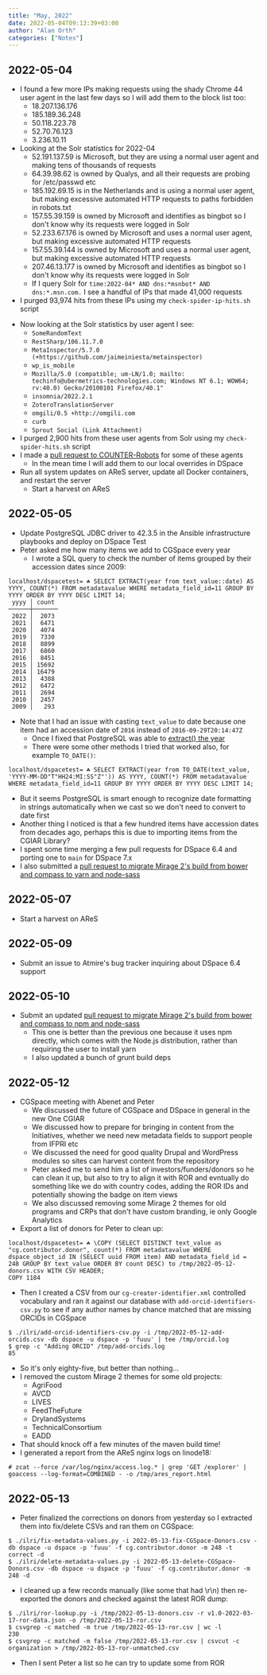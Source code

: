 ```yaml
---
title: "May, 2022"
date: 2022-05-04T09:13:39+03:00
author: "Alan Orth"
categories: ["Notes"]
---
```


## 2022-05-04

- I found a few more IPs making requests using the shady Chrome 44 user agent in the last few days so I will add them to the block list too:
  - 18.207.136.176
  - 185.189.36.248
  - 50.118.223.78
  - 52.70.76.123
  - 3.236.10.11
- Looking at the Solr statistics for 2022-04
  - 52.191.137.59 is Microsoft, but they are using a normal user agent and making tens of thousands of requests
  - 64.39.98.62 is owned by Qualys, and all their requests are probing for /etc/passwd etc
  - 185.192.69.15 is in the Netherlands and is using a normal user agent, but making excessive automated HTTP requests to paths forbidden in robots.txt
  - 157.55.39.159 is owned by Microsoft and identifies as bingbot so I don't know why its requests were logged in Solr
  - 52.233.67.176 is owned by Microsoft and uses a normal user agent, but making excessive automated HTTP requests
  - 157.55.39.144 is owned by Microsoft and uses a normal user agent, but making excessive automated HTTP requests
  - 207.46.13.177 is owned by Microsoft and identifies as bingbot so I don't know why its requests were logged in Solr
  - If I query Solr for `time:2022-04* AND dns:*msnbot* AND dns:*.msn.com.` I see a handful of IPs that made 41,000 requests
- I purged 93,974 hits from these IPs using my `check-spider-ip-hits.sh` script

<!--more-->

- Now looking at the Solr statistics by user agent I see:
  - `SomeRandomText`
  - `RestSharp/106.11.7.0`
  - `MetaInspector/5.7.0 (+https://github.com/jaimeiniesta/metainspector)`
  - `wp_is_mobile`
  - `Mozilla/5.0 (compatible; um-LN/1.0; mailto: techinfo@ubermetrics-technologies.com; Windows NT 6.1; WOW64; rv:40.0) Gecko/20100101 Firefox/40.1"`
  - `insomnia/2022.2.1`
  - `ZoteroTranslationServer`
  - `omgili/0.5 +http://omgili.com`
  - `curb`
  - `Sprout Social (Link Attachment)`
- I purged 2,900 hits from these user agents from Solr using my `check-spider-hits.sh` script
- I made a [pull request to COUNTER-Robots](https://github.com/atmire/COUNTER-Robots/pull/54) for some of these agents
  - In the mean time I will add them to our local overrides in DSpace
- Run all system updates on AReS server, update all Docker containers, and restart the server
  - Start a harvest on AReS

## 2022-05-05

- Update PostgreSQL JDBC driver to 42.3.5 in the Ansible infrastructure playbooks and deploy on DSpace Test
- Peter asked me how many items we add to CGSpace every year
  - I wrote a SQL query to check the number of items grouped by their accession dates since 2009:

```console
localhost/dspacetest= ☘ SELECT EXTRACT(year from text_value::date) AS YYYY, COUNT(*) FROM metadatavalue WHERE metadata_field_id=11 GROUP BY YYYY ORDER BY YYYY DESC LIMIT 14;
 yyyy │ count 
──────┼───────
 2022 │  2073
 2021 │  6471
 2020 │  4074
 2019 │  7330
 2018 │  8899
 2017 │  6860
 2016 │  8451
 2015 │ 15692
 2014 │ 16479
 2013 │  4388
 2012 │  6472
 2011 │  2694
 2010 │  2457
 2009 │   293
```

- Note that I had an issue with casting `text_value` to date because one item had an accession date of `2016` instead of `2016-09-29T20:14:47Z`
  - Once I fixed that PostgreSQL was able to [extract() the year](https://www.postgresql.org/docs/12/functions-datetime.html#FUNCTIONS-DATETIME-EXTRACT)
  - There were some other methods I tried that worked also, for example `TO_DATE()`:

```console
localhost/dspacetest= ☘ SELECT EXTRACT(year from TO_DATE(text_value, 'YYYY-MM-DD"T"HH24:MI:SS"Z"')) AS YYYY, COUNT(*) FROM metadatavalue WHERE metadata_field_id=11 GROUP BY YYYY ORDER BY YYYY DESC LIMIT 14;
```

- But it seems PostgreSQL is smart enough to recognize date formatting in strings automatically when we cast so we don't need to convert to date first
- Another thing I noticed is that a few hundred items have accession dates from decades ago, perhaps this is due to importing items from the CGIAR Library?
- I spent some time merging a few pull requests for DSpace 6.4 and porting one to `main` for DSpace 7.x
- I also submitted a [pull request to migrate Mirage 2's build from bower and compass to yarn and node-sass](https://github.com/DSpace/DSpace/pull/8288)

## 2022-05-07

- Start a harvest on AReS

## 2022-05-09

- Submit an issue to Atmire's bug tracker inquiring about DSpace 6.4 support

## 2022-05-10

- Submit an updated [pull request to migrate Mirage 2's build from bower and compass to npm and node-sass](https://github.com/DSpace/DSpace/pull/8292)
  - This one is better than the previous one because it uses npm directly, which comes with the Node.js distribution, rather than requiring the user to install yarn
  - I also updated a bunch of grunt build deps

## 2022-05-12

- CGSpace meeting with Abenet and Peter
  - We discussed the future of CGSpace and DSpace in general in the new One CGIAR
  - We discussed how to prepare for bringing in content from the Initiatives, whether we need new metadata fields to support people from IFPRI etc
  - We discussed the need for good quality Drupal and WordPress modules so sites can harvest content from the repository
  - Peter asked me to send him a list of investors/funders/donors so he can clean it up, but also to try to align it with ROR and evntually do something like we do with country codes, adding the ROR IDs and potentially showing the badge on item views
  - We also discussed removing some Mirage 2 themes for old programs and CRPs that don't have custom branding, ie only Google Analytics
- Export a list of donors for Peter to clean up:

```console
localhost/dspacetest= ☘ \COPY (SELECT DISTINCT text_value as "cg.contributor.donor", count(*) FROM metadatavalue WHERE dspace_object_id IN (SELECT uuid FROM item) AND metadata_field_id = 248 GROUP BY text_value ORDER BY count DESC) to /tmp/2022-05-12-donors.csv WITH CSV HEADER;
COPY 1184
```

- Then I created a CSV from our `cg-creator-identifier.xml` controlled vocabulary and ran it against our database with `add-orcid-identifiers-csv.py` to see if any author names by chance matched that are missing ORCIDs in CGSpace

```console
$ ./ilri/add-orcid-identifiers-csv.py -i /tmp/2022-05-12-add-orcids.csv -db dspace -u dspace -p 'fuuu' | tee /tmp/orcid.log
$ grep -c "Adding ORCID" /tmp/add-orcids.log
85
```

- So it's only eighty-five, but better than nothing...
- I removed the custom Mirage 2 themes for some old projects:
  - AgriFood
  - AVCD
  - LIVES
  - FeedTheFuture
  - DrylandSystems
  - TechnicalConsortium
  - EADD
- That should knock off a few minutes of the maven build time!
- I generated a report from the AReS nginx logs on linode18:

```console
# zcat --force /var/log/nginx/access.log.* | grep 'GET /explorer' | goaccess --log-format=COMBINED - -o /tmp/ares_report.html
```

## 2022-05-13

- Peter finalized the corrections on donors from yesterday so I extracted them into fix/delete CSVs and ran them on CGSpace:

```console
$ ./ilri/fix-metadata-values.py -i 2022-05-13-fix-CGSpace-Donors.csv -db dspace -u dspace -p 'fuuu' -f cg.contributor.donor -m 248 -t correct -d
$ ./ilri/delete-metadata-values.py -i 2022-05-13-delete-CGSpace-Donors.csv -db dspace -u dspace -p 'fuuu' -f cg.contributor.donor -m 248 -d
```

- I cleaned up a few records manually (like some that had \r\n) then re-exported the donors and checked against the latest ROR dump:

```console
$ ./ilri/ror-lookup.py -i /tmp/2022-05-13-donors.csv -r v1.0-2022-03-17-ror-data.json -o /tmp/2022-05-13-ror.csv
$ csvgrep -c matched -m true /tmp/2022-05-13-ror.csv | wc -l
230
$ csvgrep -c matched -m false /tmp/2022-05-13-ror.csv | csvcut -c organization > /tmp/2022-05-13-ror-unmatched.csv
```

- Then I sent Peter a list so he can try to update some from ROR

<!-- vim: set sw=2 ts=2: -->

